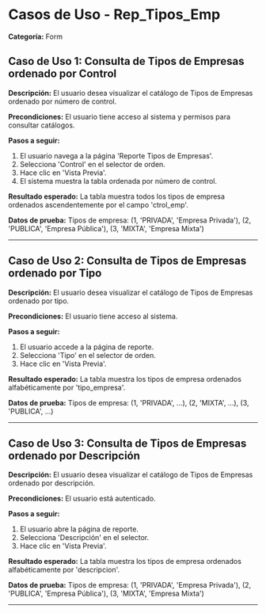 # Casos de Uso - Rep_Tipos_Emp

**Categoría:** Form

## Caso de Uso 1: Consulta de Tipos de Empresas ordenado por Control

**Descripción:** El usuario desea visualizar el catálogo de Tipos de Empresas ordenado por número de control.

**Precondiciones:**
El usuario tiene acceso al sistema y permisos para consultar catálogos.

**Pasos a seguir:**
1. El usuario navega a la página 'Reporte Tipos de Empresas'.
2. Selecciona 'Control' en el selector de orden.
3. Hace clic en 'Vista Previa'.
4. El sistema muestra la tabla ordenada por número de control.

**Resultado esperado:**
La tabla muestra todos los tipos de empresa ordenados ascendentemente por el campo 'ctrol_emp'.

**Datos de prueba:**
Tipos de empresa: (1, 'PRIVADA', 'Empresa Privada'), (2, 'PUBLICA', 'Empresa Pública'), (3, 'MIXTA', 'Empresa Mixta')

---

## Caso de Uso 2: Consulta de Tipos de Empresas ordenado por Tipo

**Descripción:** El usuario desea visualizar el catálogo de Tipos de Empresas ordenado por tipo.

**Precondiciones:**
El usuario tiene acceso al sistema.

**Pasos a seguir:**
1. El usuario accede a la página de reporte.
2. Selecciona 'Tipo' en el selector de orden.
3. Hace clic en 'Vista Previa'.

**Resultado esperado:**
La tabla muestra los tipos de empresa ordenados alfabéticamente por 'tipo_empresa'.

**Datos de prueba:**
Tipos de empresa: (1, 'PRIVADA', ...), (2, 'MIXTA', ...), (3, 'PUBLICA', ...)

---

## Caso de Uso 3: Consulta de Tipos de Empresas ordenado por Descripción

**Descripción:** El usuario desea visualizar el catálogo de Tipos de Empresas ordenado por descripción.

**Precondiciones:**
El usuario está autenticado.

**Pasos a seguir:**
1. El usuario abre la página de reporte.
2. Selecciona 'Descripción' en el selector.
3. Hace clic en 'Vista Previa'.

**Resultado esperado:**
La tabla muestra los tipos de empresa ordenados alfabéticamente por 'descripcion'.

**Datos de prueba:**
Tipos de empresa: (1, 'PRIVADA', 'Empresa Privada'), (2, 'PUBLICA', 'Empresa Pública'), (3, 'MIXTA', 'Empresa Mixta')

---

